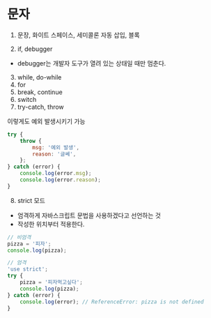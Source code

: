 # 문자

1. 문장, 화이트 스페이스, 세미콜론 자동 삽입, 블록

2. if, debugger

-   debugger는 개발자 도구가 열려 있는 상태일 때만 멈춘다.

3. while, do-while
4. for
5. break, continue
6. switch
7. try-catch, throw

이렇게도 예외 발생시키기 가능

```js
try {
    throw {
        msg: '예외 발생',
        reason: '글쎄',
    };
} catch (error) {
    console.log(error.msg);
    console.log(error.reason);
}
```

8. strict 모드

-   엄격하게 자바스크립트 문법을 사용하겠다고 선언하는 것
-   작성한 위치부터 적용한다.

```js
// 비엄격
pizza = '피자';
console.log(pizza);
```

```js
// 엄격
'use strict';
try {
    pizza = '피자먹고싶다';
    console.log(pizza);
} catch (error) {
    console.log(error); // ReferenceError: pizza is not defined
}
```

